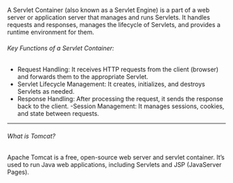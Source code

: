A Servlet Container (also known as a Servlet Engine) is a part of a web server or application server that manages and runs Servlets. It handles requests and responses, manages the lifecycle of Servlets, and provides a runtime environment for them.

###### Key Functions of a Servlet Container:

- Request Handling: It receives HTTP requests from the client (browser) and forwards them to the appropriate Servlet.
- Servlet Lifecycle Management: It creates, initializes, and destroys Servlets as needed.
- Response Handling: After processing the request, it sends the response back to the client.
-Session Management: It manages sessions, cookies, and state between requests.

----------------------------------

###### What is Tomcat?

Apache Tomcat is a free, open-source web server and servlet container. It’s used to run Java web applications, including Servlets and JSP (JavaServer Pages).



